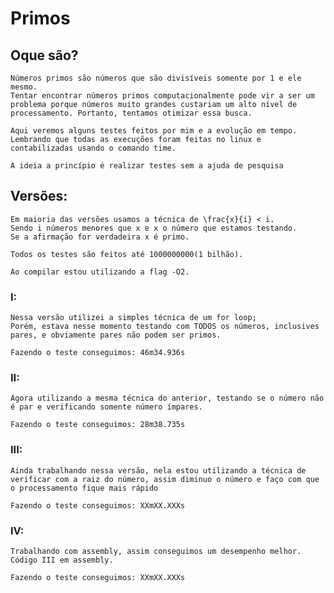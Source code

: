 # Primos

## Oque são?

	Números primos são números que são divisíveis somente por 1 e ele mesmo. 
	Tentar encontrar números primos computacionalmente pode vir a ser um problema porque números muito grandes custariam um alto nível de processamento. Portanto, tentamos otimizar essa busca.

	Aqui veremos alguns testes feitos por mim e a evolução em tempo. 
	Lembrando que todas as execuções foram feitas no linux e contabilizadas usando o comando time.

	A ideia a princípio é realizar testes sem a ajuda de pesquisa

## Versões:
	Em maioria das versões usamos a técnica de \frac{x}{i} < i. 
	Sendo i números menores que x e x o número que estamos testando. 
	Se a afirmação for verdadeira x é primo.

	Todos os testes são feitos até 1000000000(1 bilhão).

	Ao compilar estou utilizando a flag -O2.

### I:
	Nessa versão utilizei a simples técnica de um for loop;
	Porém, estava nesse momento testando com TODOS os números, inclusives pares, e obviamente pares não podem ser primos.

	Fazendo o teste conseguimos: 46m34.936s

### II:
	Agora utilizando a mesma técnica do anterior, testando se o número não é par e verificando somente número ímpares.

	Fazendo o teste conseguimos: 28m38.735s

### III:
	Ainda trabalhando nessa versão, nela estou utilizando a técnica de verificar com a raiz do número, assim diminuo o número e faço com que o processamento fique mais rápido

	Fazendo o teste conseguimos: XXmXX.XXXs

### IV:
	Trabalhando com assembly, assim conseguimos um desempenho melhor.
	Código III em assembly.

	Fazendo o teste conseguimos: XXmXX.XXXs
